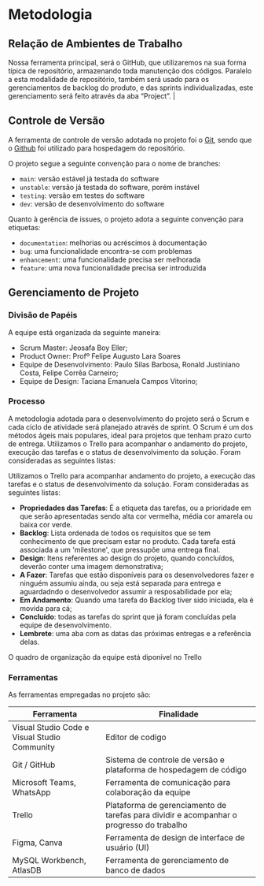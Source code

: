 
# Metodologia

## Relação de Ambientes de Trabalho

Nossa ferramenta principal, será o GitHub, que utilizaremos na sua forma típica de repositório, armazenando toda manutenção dos códigos. Paralelo a esta modalidade de repositório, também será usado para os gerenciamentos de backlog do produto, e das sprints individualizadas, este gerenciamento será feito através da aba “Project”.
                                                             |

## Controle de Versão

A ferramenta de controle de versão adotada no projeto foi o
[Git](https://git-scm.com/), sendo que o [Github](https://github.com)
foi utilizado para hospedagem do repositório.

O projeto segue a seguinte convenção para o nome de branches:

- `main`: versão estável já testada do software
- `unstable`: versão já testada do software, porém instável
- `testing`: versão em testes do software
- `dev`: versão de desenvolvimento do software

Quanto à gerência de issues, o projeto adota a seguinte convenção para
etiquetas:

- `documentation`: melhorias ou acréscimos à documentação
- `bug`: uma funcionalidade encontra-se com problemas
- `enhancement`: uma funcionalidade precisa ser melhorada
- `feature`: uma nova funcionalidade precisa ser introduzida

## Gerenciamento de Projeto

### Divisão de Papéis

A equipe está organizada da seguinte maneira:

- Scrum Master: Jeosafa Boy Eller;
- Product Owner: Profº Felipe Augusto Lara Soares
- Equipe de Desenvolvimento: Paulo Silas Barbosa, Ronald Justiniano Costa, Felipe Corrêa Carneiro;
- Equipe de Design: Taciana Emanuela Campos Vitorino;

### Processo

A metodologia adotada para o desenvolvimento do projeto será o Scrum e cada ciclo de atividade será planejado através de sprint. O Scrum é um dos métodos ágeis mais populares, ideal para projetos que tenham prazo curto de entrega. Utilizamos o Trello para acompanhar o andamento do projeto, execução das tarefas e o status de desenvolvimento da solução. Foram consideradas as seguintes listas:

Utilizamos o Trello para acompanhar andamento do projeto, a execução das tarefas e o status de desenvolvimento da solução. Foram consideradas as seguintes listas:

- **Propriedades das Tarefas**: É a etiqueta das tarefas, ou a prioridade em que serão apresentadas sendo alta cor vermelha, média cor amarela ou baixa cor verde.
- **Backlog**: Lista ordenada de todos os requisitos que se tem conhecimento de que precisam estar no produto. Cada tarefa está associada a um 'milestone', que pressupõe uma entrega final.
- **Design**: Itens referentes ao design do projeto, quando concluídos, deverão conter uma imagem demonstrativa;
- **A Fazer**: Tarefas que estão disponíveis para os desenvolvedores fazer e ninguém assumiu ainda, ou seja está separada para entrega e aguardadndo o desenvolvedor assumir a resposabilidade por ela;
- **Em Andamento**: Quando uma tarefa do Backlog tiver sido iniciada, ela é movida para cá;
- **Concluído**: todas as tarefas do sprint que já foram concluídas pela equipe de desenvolvimento.
- **Lembrete**: uma aba com as datas das próximas entregas e a referência delas.

O quadro de organização da equipe está diponível no Trello 

### Ferramentas

As ferramentas empregadas no projeto são:

| Ferramenta                                   | Finalidade                                                                               |
| -------------------------------------------- | ---------------------------------------------------------------------------------------- |
| Visual Studio Code e Visual Studio Community | Editor de codigo                                                                         |
| Git / GitHub                                 | Sistema de controle de versão e plataforma de hospedagem de código                       |
| Microsoft Teams, WhatsApp                    | Ferramenta de comunicação para colaboração da equipe                                     |
| Trello                                       | Plataforma de gerenciamento de tarefas para dividir e acompanhar o progresso do trabalho |
| Figma, Canva                                 | Ferramenta de design de interface de usuário (UI)                                        |
| MySQL Workbench, AtlasDB                     | Ferramenta de gerenciamento de banco de dados                                            |
